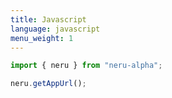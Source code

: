 ```yaml
---
title: Javascript
language: javascript
menu_weight: 1
---
```


```javascript
import { neru } from "neru-alpha";

neru.getAppUrl();
```